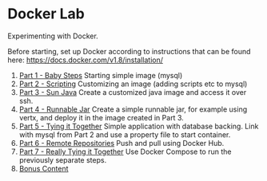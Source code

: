 # Docker Lab

Experimenting with Docker.

Before starting, set up Docker according to instructions that can be found here: <https://docs.docker.com/v1.8/installation/> 

1. [Part 1 - Baby Steps](/part1)
Starting simple image (mysql)
2. [Part 2 - Scripting](/part2)
Customizing an image (adding scripts etc to mysql)
3. [Part 3 - Sun Java](/part3)
Create a customized java image and access it over ssh.
4. [Part 4 - Runnable Jar](/part4)
Create a simple runnable jar, for example using vertx, and deploy
it in the image created in Part 3.
5. [Part 5 - Tying it Together](/part5)
Simple application with database backing.
Link with mysql from Part 2 and use a property file to start container.
6. [Part 6 - Remote Repositories](/part6)
Push and pull using Docker Hub.
7. [Part 7 - Really Tying it Together](/part7)
Use Docker Compose to run the previously separate steps.
8. [Bonus Content](https://docs.docker.com/docker-cloud/getting-started/)

